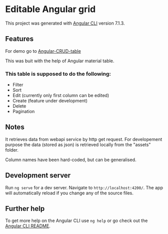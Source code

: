 # Editable Angular grid

This project was generated with [Angular CLI](https://github.com/angular/angular-cli) version 7.1.3.

## Features
For demo go to [Angular-CRUD-table](https://ginow.github.io/Angular-CRUD-table/)

This was buit with the help of Angular material table.

### This table is supposed to do the following:
* Filter
* Sort
* Edit (currently only first column can be edited)
* Create (feature under development)
* Delete
* Pagination

## Notes
It retrieves data from webapi service by http get request. For developement purpose the data (stored as json) is retrieved locally from the "assets" folder. 

Column names have been hard-coded, but can be generalised.

## Development server

Run `ng serve` for a dev server. Navigate to `http://localhost:4200/`. The app will automatically reload if you change any of the source files.

## Further help

To get more help on the Angular CLI use `ng help` or go check out the [Angular CLI README](https://github.com/angular/angular-cli/blob/master/README.md).
